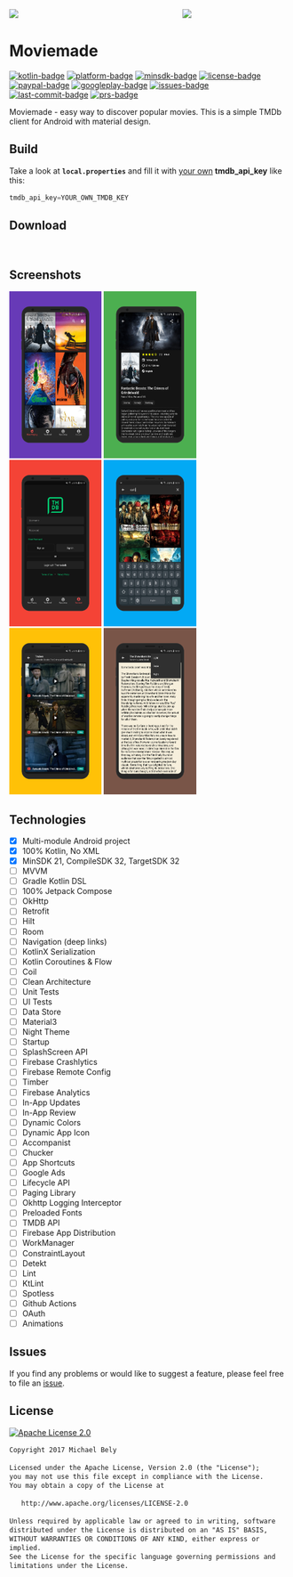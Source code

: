 <!------------------------------------------------------------------------------------------------------>
<img src="screenshots/mockup2.png"/>
<img src="../master/icons/ic_launcher_playstore.png" width="192" align="right" hspace="0"/>

Moviemade
=

[![kotlin-badge](https://img.shields.io/badge/Awesome-Kotlin-F18E33.svg)](https://kotlinlang.org)
[![platform-badge](https://img.shields.io/badge/Platform-Android-F3745F.svg)](https://github.com/michaelbel/moviemade)
[![minsdk-badge](https://img.shields.io/badge/minSdk-21-F3745F.svg)](https://github.com/michaelbel/moviemade)
[![license-badge](https://img.shields.io/badge/License-Apache_v2.0-F3745F.svg)](https://apache.org/licenses/LICENSE-2.0)
[![paypal-badge](https://img.shields.io/badge/Donate-Paypal-F3745F.svg)](https://paypal.me/michaelbel)
[![googleplay-badge](https://img.shields.io/badge/Google_Play-Demo-F3745F.svg)](https://play.google.com/store/apps/details?id=org.michaelbel.moviemade)
[![issues-badge](https://img.shields.io/github/issues-raw/michaelbel/moviemade?color=F3745F)](https://github.com/michaelbel/moviemade/issues)
[![last-commit-badge](https://img.shields.io/github/last-commit/michaelbel/moviemade?color=F3745F)](https://github.com/michaelbel/moviemade/commits)
[![prs-badge](https://img.shields.io/badge/PRs-welcome-F3745F.svg)](https://makeapullrequest.com)

Moviemade - easy way to discover popular movies. This is a simple TMDb client for Android with material design.

## Build
Take a look at <b>`local.properties`</b> and fill it with [your own](https://developers.themoviedb.org/3/getting-started/introduction) <b>tmdb_api_key</b> like this:
```gradle
tmdb_api_key=YOUR_OWN_TMDB_KEY
```

## Download
[<img src="https://play.google.com/intl/en_us/badges/images/generic/en_badge_web_generic.png" alt="" height="100">](https://play.google.com/store/apps/details?id=org.michaelbel.moviemade)
[<img src="screenshots/direct-apk.png" alt="" height="100">](https://github.com/michaelbel/Moviemade/releases/download/1.3.1/moviemade-v1.3.1-release.apk)

## Screenshots
<div style="dispaly:flex">
    <img src="screenshots/screen1.png" width="33%">
    <img src="screenshots/screen2.png" width="33%">
    <img src="screenshots/screen3.png" width="33%">
    <img src="screenshots/screen4.png" width="33%">
    <img src="screenshots/screen5.png" width="33%">
    <img src="screenshots/screen6.png" width="33%">
</div>

## Technologies

- [x] Multi-module Android project
- [x] 100% Kotlin, No XML
- [x] MinSDK 21, CompileSDK 32, TargetSDK 32
- [ ] MVVM
- [ ] Gradle Kotlin DSL
- [ ] 100% Jetpack Compose
- [ ] OkHttp
- [ ] Retrofit
- [ ] Hilt
- [ ] Room
- [ ] Navigation (deep links)
- [ ] KotlinX Serialization
- [ ] Kotlin Coroutines & Flow
- [ ] Coil
- [ ] Clean Architecture
- [ ] Unit Tests
- [ ] UI Tests
- [ ] Data Store
- [ ] Material3
- [ ] Night Theme
- [ ] Startup
- [ ] SplashScreen API
- [ ] Firebase Crashlytics
- [ ] Firebase Remote Config
- [ ] Timber
- [ ] Firebase Analytics
- [ ] In-App Updates
- [ ] In-App Review
- [ ] Dynamic Colors
- [ ] Dynamic App Icon
- [ ] Accompanist
- [ ] Chucker
- [ ] App Shortcuts
- [ ] Google Ads
- [ ] Lifecycle API
- [ ] Paging Library
- [ ] Okhttp Logging Interceptor
- [ ] Preloaded Fonts
- [ ] TMDB API
- [ ] Firebase App Distribution
- [ ] WorkManager
- [ ] ConstraintLayout
- [ ] Detekt
- [ ] Lint
- [ ] KtLint
- [ ] Spotless
- [ ] Github Actions
- [ ] OAuth
- [ ] Animations

## Issues
If you find any problems or would like to suggest a feature, please feel free to file an [issue](https://github.com/michaelbel/moviemade/issues).

## License
<a href="http://www.apache.org/licenses/LICENSE-2.0" target="_blank">
  <img alt="Apache License 2.0" src="screenshots/apache.png" height="110"/>
</a>

    Copyright 2017 Michael Bely

    Licensed under the Apache License, Version 2.0 (the "License");
    you may not use this file except in compliance with the License.
    You may obtain a copy of the License at

       http://www.apache.org/licenses/LICENSE-2.0

    Unless required by applicable law or agreed to in writing, software
    distributed under the License is distributed on an "AS IS" BASIS,
    WITHOUT WARRANTIES OR CONDITIONS OF ANY KIND, either express or implied.
    See the License for the specific language governing permissions and
    limitations under the License.
